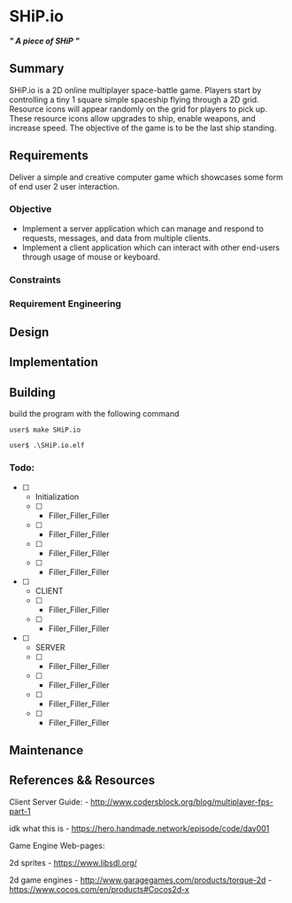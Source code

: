 # **SHiP.io**
**_" A piece of SHiP "_**

## Summary

SHiP.io is a 2D online multiplayer space-battle game. Players start by controlling a tiny 1 square simple spaceship flying through a 2D grid. Resource icons will appear randomly on the grid for players to pick up. These resource icons allow upgrades to ship, enable weapons, and increase speed.  The objective of the game is to be the last ship standing.

## Requirements

Deliver a simple and creative computer game which showcases some form of end user 2 user interaction. 

### Objective
 -  Implement a server application which can manage and respond to requests, messages, and data from multiple clients.
 -  Implement a client application which can interact with other end-users through usage of mouse or keyboard.


### Constraints

### Requirement Engineering

## Design

## Implementation

## Building

build the program with the following command  

    user$ make SHiP.io
  
    user$ .\SHiP.io.elf


### Todo:
- [ ] - Initialization 
  - [ ] - Filler_Filler_Filler
  - [ ] - Filler_Filler_Filler
  - [ ] - Filler_Filler_Filler
  - [ ] - Filler_Filler_Filler
- [ ] - CLIENT
  - [ ] - Filler_Filler_Filler
  - [ ] - Filler_Filler_Filler
- [ ] - SERVER 
  - [ ] - Filler_Filler_Filler
  - [ ] - Filler_Filler_Filler
  - [ ] - Filler_Filler_Filler
  - [ ] - Filler_Filler_Filler


## Maintenance


## References && Resources

Client Server Guide:
    - http://www.codersblock.org/blog/multiplayer-fps-part-1

idk what this is
    - https://hero.handmade.network/episode/code/day001


Game Engine Web-pages:

2d sprites
    - https://www.libsdl.org/

2d game engines
    - http://www.garagegames.com/products/torque-2d
    - https://www.cocos.com/en/products#Cocos2d-x
